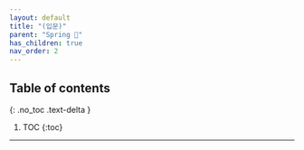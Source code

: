 ```yaml
---
layout: default
title: "(입문)"
parent: "Spring 🐍"
has_children: true
nav_order: 2
---
```


## Table of contents
{: .no_toc .text-delta }

1. TOC
{:toc}

---